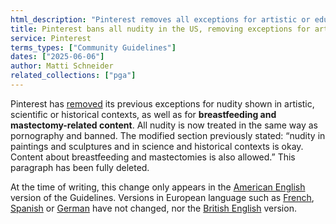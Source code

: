 ```yaml
---
html_description: "Pinterest removes all exceptions for artistic or educational nudity, treating nudity in the same way as pornography."
title: Pinterest bans all nudity in the US, removing exceptions for artworks or education
service: Pinterest
terms_types: ["Community Guidelines"]
dates: ["2025-06-06"]
author: Matti Schneider
related_collections: ["pga"]
---
```


Pinterest has [removed](https://github.com/OpenTermsArchive/pga-versions/commit/5c4741bf3205c80defe32bffbe097344745b51b0) its previous exceptions for nudity shown in artistic, scientific or historical contexts, as well as for **breastfeeding and mastectomy-related content**. All nudity is now treated in the same way as pornography and banned. The modified section previously stated: “nudity in paintings and sculptures and in science and historical contexts is okay. Content about breastfeeding and mastectomies is also allowed.” This paragraph has been fully deleted.

At the time of writing, this change only appears in the [American English](https://policy.pinterest.com/en/community-guidelines) version of the Guidelines. Versions in European language such as [French](https://policy.pinterest.com/fr/community-guidelines), [Spanish](https://policy.pinterest.com/es/community-guidelines) or [German](https://policy.pinterest.com/de/community-guidelines) have not changed, nor the [British English](https://policy.pinterest.com/en-gb/community-guidelines) version.
